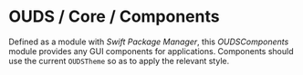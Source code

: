 # OUDS / Core / Components

Defined as a module with _Swift Package Manager_, this *OUDSComponents* module provides any GUI components for applications.
Components should use the current `OUDSTheme` so as to apply the relevant style.

